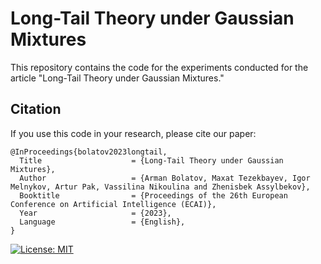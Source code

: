 # Long-Tail Theory under Gaussian Mixtures

This repository contains the code for the experiments conducted for the article "Long-Tail Theory under Gaussian Mixtures."

## Citation
If you use this code in your research, please cite our paper:
```
@InProceedings{bolatov2023longtail,
  Title                    = {Long-Tail Theory under Gaussian Mixtures},
  Author                   = {Arman Bolatov, Maxat Tezekbayev, Igor Melnykov, Artur Pak, Vassilina Nikoulina and Zhenisbek Assylbekov},
  Booktitle                = {Proceedings of the 26th European Conference on Artificial Intelligence (ECAI)},
  Year                     = {2023},
  Language                 = {English},
}
```

[![License: MIT](https://img.shields.io/badge/License-MIT-yellow.svg)](https://github.com/armanbolatov/long_tail/blob/main/LICENSE)